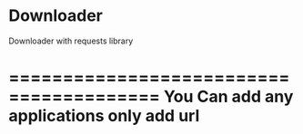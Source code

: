 # Downloader
Downloader with requests library

========================================
You Can add any applications
only add url
========================================
